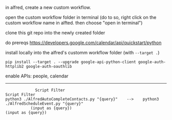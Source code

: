 in alfred, create a new custom workflow.

open the custom workflow folder in terminal (do to so, right click on the custom workflow name in alfted. then choose "open in terminal")

clone this git repo into the newly created folder

do prereqs https://developers.google.com/calendar/api/quickstart/python

install locally into the alfred's customm workflow folder (with `--target .`)
```
pip install --target . --upgrade google-api-python-client google-auth-httplib2 google-auth-oauthlib
```

enable APIs: people, calendar


_______

```
             Script Filter                                               Script Filter
python3 ./AlfredAutoCompleteContacts.py "{query}"    -->    python3 ./AlfredScheduleEvent.py "{query}"
           (input as {query})                                           (input as {query})
```
